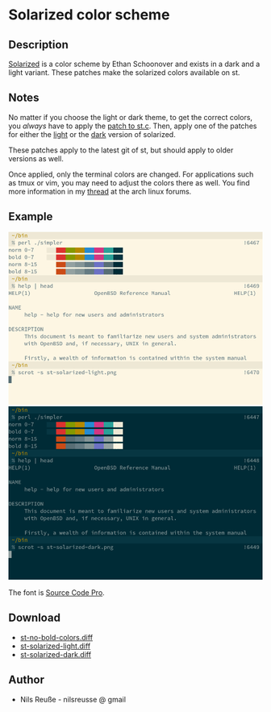 Solarized color scheme
======================

Description
-----------

[Solarized][1] is a color scheme by Ethan Schoonover and exists in a 
dark and a light variant.  These patches make the solarized colors 
available on st.


Notes
-----

No matter if you choose the light or dark theme, to get the correct 
colors, you *always* have to apply the [patch to st.c][3].  Then, 
apply one of the patches for either the [light][4] or the [dark][5] 
version of solarized.

These patches apply to the latest git of st, but should apply to older
versions as well.

Once applied, only the terminal colors are changed.  For applications
such as tmux or vim, you may need to adjust the colors there as well.
You find more information in my [thread][2] at the arch linux forums.


Example
-------

[![Screenshot](st-solarized-light.png)](st-solarized-light.png)
[![Screenshot](st-solarized-dark.png)](st-solarized-dark.png)

The font is [Source Code Pro][6].

Download
--------

 * [st-no-bold-colors.diff][3]
 * [st-solarized-light.diff][4]
 * [st-solarized-dark.diff][5]

[1]: http://ethanschoonover.com/solarized
[2]: https://bbs.archlinux.org/viewtopic.php?id=164108
[3]: st-no-bold-colors.diff
[4]: st-solarized-light.diff
[5]: st-solarized-dark.diff
[6]: http://en.wikipedia.org/wiki/Source_Code_Pro

Author
------

 * Nils Reu&szlig;e - nilsreusse @ gmail
